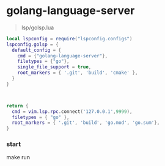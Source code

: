 # golang-language-server

> lsp/golsp.lua
```lua
local lspconfig = require("lspconfig.configs")
lspconfig.golsp = {
  default_config = {
    cmd = {"golang-language-server"},
    filetypes = {"go"},
    single_file_support = true,
    root_markers = { '.git', 'build', 'cmake' },
  }
}



return {
  cmd = vim.lsp.rpc.connect('127.0.0.1',9999),
  filetypes = { "go" },
  root_markers = { '.git', 'build', 'go.mod', 'go.sum'},
}
```

### start
make run